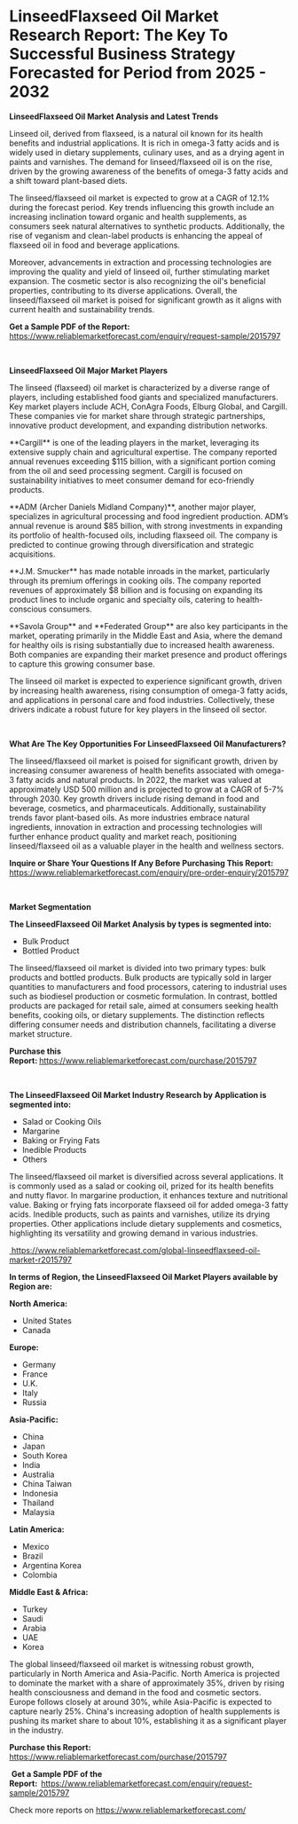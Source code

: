 <p><h1>LinseedFlaxseed Oil Market Research Report: The Key To Successful Business Strategy Forecasted for Period from 2025 - 2032</h1></p><p><strong>LinseedFlaxseed Oil Market Analysis and Latest Trends</strong></p>
<p><p>Linseed oil, derived from flaxseed, is a natural oil known for its health benefits and industrial applications. It is rich in omega-3 fatty acids and is widely used in dietary supplements, culinary uses, and as a drying agent in paints and varnishes. The demand for linseed/flaxseed oil is on the rise, driven by the growing awareness of the benefits of omega-3 fatty acids and a shift toward plant-based diets. </p><p>The linseed/flaxseed oil market is expected to grow at a CAGR of 12.1% during the forecast period. Key trends influencing this growth include an increasing inclination toward organic and health supplements, as consumers seek natural alternatives to synthetic products. Additionally, the rise of veganism and clean-label products is enhancing the appeal of flaxseed oil in food and beverage applications. </p><p>Moreover, advancements in extraction and processing technologies are improving the quality and yield of linseed oil, further stimulating market expansion. The cosmetic sector is also recognizing the oil's beneficial properties, contributing to its diverse applications. Overall, the linseed/flaxseed oil market is poised for significant growth as it aligns with current health and sustainability trends.</p></p>
<p><strong>Get a Sample PDF of the Report:&nbsp;</strong> <a href="https://www.reliablemarketforecast.com/enquiry/request-sample/2015797?utm_campaign=1167&utm_medium=2&utm_source=Github&utm_content=ia&utm_term=17012025&utm_id=linseedflaxseed-oil">https://www.reliablemarketforecast.com/enquiry/request-sample/2015797</a></p>
<p>&nbsp;</p>
<p><strong>LinseedFlaxseed Oil Major Market Players</strong></p>
<p><p>The linseed (flaxseed) oil market is characterized by a diverse range of players, including established food giants and specialized manufacturers. Key market players include ACH, ConAgra Foods, Elburg Global, and Cargill. These companies vie for market share through strategic partnerships, innovative product development, and expanding distribution networks.</p><p>**Cargill** is one of the leading players in the market, leveraging its extensive supply chain and agricultural expertise. The company reported annual revenues exceeding $115 billion, with a significant portion coming from the oil and seed processing segment. Cargill is focused on sustainability initiatives to meet consumer demand for eco-friendly products.</p><p>**ADM (Archer Daniels Midland Company)**, another major player, specializes in agricultural processing and food ingredient production. ADM’s annual revenue is around $85 billion, with strong investments in expanding its portfolio of health-focused oils, including flaxseed oil. The company is predicted to continue growing through diversification and strategic acquisitions.</p><p>**J.M. Smucker** has made notable inroads in the market, particularly through its premium offerings in cooking oils. The company reported revenues of approximately $8 billion and is focusing on expanding its product lines to include organic and specialty oils, catering to health-conscious consumers.</p><p>**Savola Group** and **Federated Group** are also key participants in the market, operating primarily in the Middle East and Asia, where the demand for healthy oils is rising substantially due to increased health awareness. Both companies are expanding their market presence and product offerings to capture this growing consumer base.</p><p>The linseed oil market is expected to experience significant growth, driven by increasing health awareness, rising consumption of omega-3 fatty acids, and applications in personal care and food industries. Collectively, these drivers indicate a robust future for key players in the linseed oil sector.</p></p>
<p>&nbsp;</p>
<p><strong>What Are The Key Opportunities For LinseedFlaxseed Oil Manufacturers?</strong></p>
<p><p>The linseed/flaxseed oil market is poised for significant growth, driven by increasing consumer awareness of health benefits associated with omega-3 fatty acids and natural products. In 2022, the market was valued at approximately USD 500 million and is projected to grow at a CAGR of 5-7% through 2030. Key growth drivers include rising demand in food and beverage, cosmetics, and pharmaceuticals. Additionally, sustainability trends favor plant-based oils. As more industries embrace natural ingredients, innovation in extraction and processing technologies will further enhance product quality and market reach, positioning linseed/flaxseed oil as a valuable player in the health and wellness sectors.</p></p>
<p><strong>Inquire or Share Your Questions If Any Before Purchasing This Report:</strong> <a href="https://www.reliablemarketforecast.com/enquiry/pre-order-enquiry/2015797?utm_campaign=1167&utm_medium=2&utm_source=Github&utm_content=ia&utm_term=17012025&utm_id=linseedflaxseed-oil">https://www.reliablemarketforecast.com/enquiry/pre-order-enquiry/2015797</a></p>
<p>&nbsp;</p>
<p><strong>Market Segmentation</strong></p>
<p><strong>The LinseedFlaxseed Oil Market Analysis by types is segmented into:</strong></p>
<p><ul><li>Bulk Product</li><li>Bottled Product</li></ul></p>
<p><p>The linseed/flaxseed oil market is divided into two primary types: bulk products and bottled products. Bulk products are typically sold in larger quantities to manufacturers and food processors, catering to industrial uses such as biodiesel production or cosmetic formulation. In contrast, bottled products are packaged for retail sale, aimed at consumers seeking health benefits, cooking oils, or dietary supplements. The distinction reflects differing consumer needs and distribution channels, facilitating a diverse market structure.</p></p>
<p><strong>Purchase this Report:&nbsp;</strong><a href="https://www.reliablemarketforecast.com/purchase/2015797?utm_campaign=1167&utm_medium=2&utm_source=Github&utm_content=ia&utm_term=17012025&utm_id=linseedflaxseed-oil">https://www.reliablemarketforecast.com/purchase/2015797</a></p>
<p>&nbsp;</p>
<p><strong>The LinseedFlaxseed Oil Market Industry Research by Application is segmented into:</strong></p>
<p><ul><li>Salad or Cooking Oils</li><li>Margarine</li><li>Baking or Frying Fats</li><li>Inedible Products</li><li>Others</li></ul></p>
<p><p>The linseed/flaxseed oil market is diversified across several applications. It is commonly used as a salad or cooking oil, prized for its health benefits and nutty flavor. In margarine production, it enhances texture and nutritional value. Baking or frying fats incorporate flaxseed oil for added omega-3 fatty acids. Inedible products, such as paints and varnishes, utilize its drying properties. Other applications include dietary supplements and cosmetics, highlighting its versatility and growing demand in various industries.</p></p>
<p><a href="https://www.reliablemarketforecast.com/global-linseedflaxseed-oil-market-r2015797?utm_campaign=1167&utm_medium=2&utm_source=Github&utm_content=ia&utm_term=17012025&utm_id=linseedflaxseed-oil">&nbsp;https://www.reliablemarketforecast.com/global-linseedflaxseed-oil-market-r2015797</a></p>
<p><strong>In terms of Region, the LinseedFlaxseed Oil Market Players available by Region are:</strong></p>
<p>
    <p> <strong> North America: </strong>
        <ul>
            <li>United States</li>
            <li>Canada</li>
        </ul>
        </p> 
    <p> <strong> Europe: </strong>
        <ul>
            <li>Germany</li>
            <li>France</li>
            <li>U.K.</li>
            <li>Italy</li>
            <li>Russia</li>
        </ul>
        </p> 
    <p> <strong> Asia-Pacific: </strong>
        <ul>
            <li>China</li>
            <li>Japan</li>
            <li>South Korea</li>
            <li>India</li>
            <li>Australia</li>
            <li>China Taiwan</li>
            <li>Indonesia</li>
            <li>Thailand</li>
            <li>Malaysia</li>
        </ul>
        </p> 
    <p> <strong> Latin America: </strong>
        <ul>
            <li>Mexico</li>
            <li>Brazil</li>
            <li>Argentina Korea</li>
            <li>Colombia</li>
        </ul>
        </p> 
    <p> <strong> Middle East & Africa: </strong>
        <ul>
            <li>Turkey</li>
            <li>Saudi</li>
            <li>Arabia</li>
            <li>UAE</li>
            <li>Korea</li>
        </ul>
    </p>
    </p>
<p><p>The global linseed/flaxseed oil market is witnessing robust growth, particularly in North America and Asia-Pacific. North America is projected to dominate the market with a share of approximately 35%, driven by rising health consciousness and demand in the food and cosmetic sectors. Europe follows closely at around 30%, while Asia-Pacific is expected to capture nearly 25%. China's increasing adoption of health supplements is pushing its market share to about 10%, establishing it as a significant player in the industry.</p></p>
<p><strong>Purchase this Report: </strong><a href="https://www.reliablemarketforecast.com/purchase/2015797?utm_campaign=1167&utm_medium=2&utm_source=Github&utm_content=ia&utm_term=17012025&utm_id=linseedflaxseed-oil">https://www.reliablemarketforecast.com/purchase/2015797</a></p>
<p>&nbsp;<strong>Get a Sample PDF of the Report:&nbsp;&nbsp;</strong><a href="https://www.reliablemarketforecast.com/enquiry/request-sample/2015797?utm_campaign=1167&utm_medium=2&utm_source=Github&utm_content=ia&utm_term=17012025&utm_id=linseedflaxseed-oil">https://www.reliablemarketforecast.com/enquiry/request-sample/2015797</a></p>
<p><strong></strong></p>
<p>Check more reports on <a href="https://www.reliablemarketforecast.com/?utm_campaign=1167&utm_medium=2&utm_source=Github&utm_content=ia&utm_term=17012025&utm_id=linseedflaxseed-oil">https://www.reliablemarketforecast.com/</a></p>